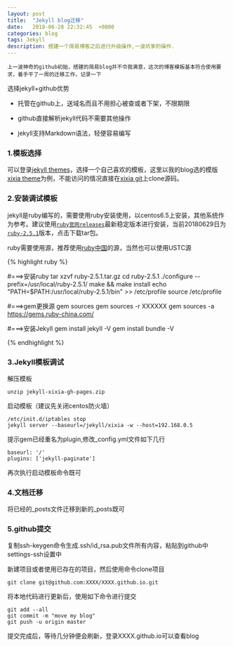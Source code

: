 ```yaml
---
layout: post
title:  "Jekyll blog迁移"
date:   2018-06-28 22:32:45  +0800
categories: blog
tags: Jekyll
description: 搭建一个简易博客之后进行升级操作,一波坑爹的操作.
---
```

`上一波神奇的github初始，搭建的简易blog并不令我满意，这次的博客模板基本符合使用要求，着手干了一周的迁移工作，记录一下`

选择jekyll+github优势

* 托管在github上，送域名而且不用担心被查或者下架，不限期限

* github直接解析jekyll代码不需要其他操作

* jekyll支持Markdown语法，轻便容易编写

### 1.模板选择

可以登录[jekyll themes](http://jekyllthemes.org/)，选择一个自己喜欢的模板，这里以我的blog选的模版[xixia theme](http://jekyllthemes.org/themes/xixia/)为例，不能访问的情况直接在[xixia git](https://github.com/zxixia/jekyll-xixia)上clone源码。

### 2.安装调试模板

jekyll是ruby编写的，需要使用ruby安装使用，以centos6.5上安装，其他系统作为参考。建议使用[`ruby官网releases`](https://www.ruby-lang.org/en/downloads/releases/)最新稳定版本进行安装，当前20180629日为[`ruby-2.5.1`](https://cache.ruby-lang.org/pub/ruby/2.5/ruby-2.5.1.tar.gz)版本，点击下载tar包。

ruby需要使用源，推荐使用[ruby中国](https://gems.ruby-china.com/)的源，当然也可以使用USTC源

{% highlight ruby %}

#===>安装ruby
tar xzvf ruby-2.5.1.tar.gz
cd ruby-2.5.1
./configure --prefix=/usr/local/ruby-2.5.1/
make && make install
echo "PATH=$PATH:/usr/local/ruby-2.5.1/bin" >> /etc/profile
source /etc/profile

#===>gem更换源
gem sources
gem sources -r XXXXXX
gem sources -a https://gems.ruby-china.com/

#===>安装Jekyll
gem install jekyll -V 
gem install bundle -V

{% endhighlight %}

### 3.Jekyll模板调试

解压模板

	unzip jekyll-xixia-gh-pages.zip

启动模板（建议先关闭centos防火墙）
	
	/etc/init.d/iptables stop
	jekyll server --baseurl=/jekyll/xixia -w --host=192.168.0.5

提示gem已经重名为plugin,修改\_config.yml文件如下几行

	baseurl: '/'
	plugins: ['jekyll-paginate']

再次执行启动模板命令既可

### 4.文档迁移
	
将已经的\_posts文件迁移到新的\_posts既可

### 5.github提交

复制ssh-keygen命令生成.ssh/id_rsa.pub文件所有内容，粘贴到github中settings-ssh设置中

新建项目或者使用已存在的项目，然后使用命令clone项目

	git clone git@github.com:XXXX/XXXX.github.io.git

将本地代码进行更新后，使用如下命令进行提交

	git add --all
	git commit -m "move my blog"
	git push -u origin master 

提交完成后，等待几分钟便会刷新，登录XXXX.github.io可以查看blog
